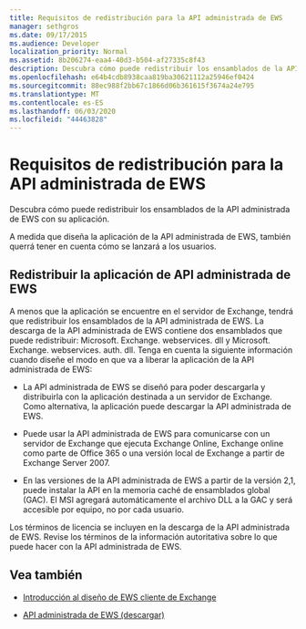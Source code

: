 ```yaml
---
title: Requisitos de redistribución para la API administrada de EWS
manager: sethgros
ms.date: 09/17/2015
ms.audience: Developer
localization_priority: Normal
ms.assetid: 8b206274-eaa4-40d3-b504-af27335c8f43
description: Descubra cómo puede redistribuir los ensamblados de la API administrada de EWS con su aplicación.
ms.openlocfilehash: e64b4cdb8938caa819ba30621112a25946ef0424
ms.sourcegitcommit: 88ec988f2bb67c1866d06b361615f3674a24e795
ms.translationtype: MT
ms.contentlocale: es-ES
ms.lasthandoff: 06/03/2020
ms.locfileid: "44463828"
---
```

# <a name="redistribution-requirements-for-the-ews-managed-api"></a>Requisitos de redistribución para la API administrada de EWS

Descubra cómo puede redistribuir los ensamblados de la API administrada de EWS con su aplicación.
  
A medida que diseña la aplicación de la API administrada de EWS, también querrá tener en cuenta cómo se lanzará a los usuarios. 
  
## <a name="redistributing-your-ews-managed-api-application"></a>Redistribuir la aplicación de API administrada de EWS

A menos que la aplicación se encuentre en el servidor de Exchange, tendrá que redistribuir los ensamblados de la API administrada de EWS. La descarga de la API administrada de EWS contiene dos ensamblados que puede redistribuir: Microsoft. Exchange. webservices. dll y Microsoft. Exchange. webservices. auth. dll. Tenga en cuenta la siguiente información cuando diseñe el modo en que va a liberar la aplicación de la API administrada de EWS:
  
- La API administrada de EWS se diseñó para poder descargarla y distribuirla con la aplicación destinada a un servidor de Exchange. Como alternativa, la aplicación puede descargar la API administrada de EWS.
    
- Puede usar la API administrada de EWS para comunicarse con un servidor de Exchange que ejecuta Exchange Online, Exchange online como parte de Office 365 o una versión local de Exchange a partir de Exchange Server 2007.
    
- En las versiones de la API administrada de EWS a partir de la versión 2,1, puede instalar la API en la memoria caché de ensamblados global (GAC). El MSI agregará automáticamente el archivo DLL a la GAC y será accesible por equipo, no por cada usuario.
    
Los términos de licencia se incluyen en la descarga de la API administrada de EWS. Revise los términos de la información autoritativa sobre lo que puede hacer con la API administrada de EWS.
  
## <a name="see-also"></a>Vea también


- [Introducción al diseño de EWS cliente de Exchange](ews-client-design-overview-for-exchange.md)
    
- [API administrada de EWS (descargar)](https://aka.ms/ews-managed-api-readme)
    

